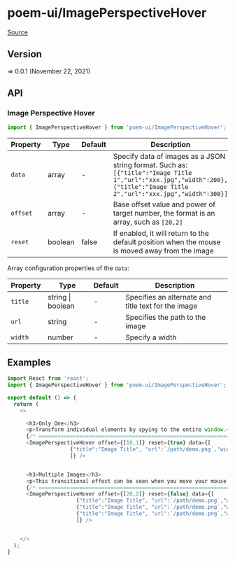 # poem-ui/ImagePerspectiveHover

[Source](https://github.com/xizon/poem-ui/tree/main/src/ImagePerspectiveHover)

## Version

=> 0.0.1 (November 22, 2021)

## API

### Image Perspective Hover
```js
import { ImagePerspectiveHover } from 'poem-ui/ImagePerspectiveHover';
```
| Property | Type | Default | Description |
| --- | --- | --- | --- |
| `data` | array | - | Specify data of images as a JSON string format. Such as: <br />`[{"title":"Image Title 1","url":"xxx.jpg","width":200},{"title":"Image Title 2","url":"xxx.jpg","width":300}]` |
| `offset` | array  | - | Base offset value and power of target number, the format is an array, such as `[20,2]` |
| `reset` | boolean  | false | If enabled, it will return to the default position when the mouse is moved away from the image |



Array configuration properties of the `data`:

| Property | Type | Default | Description |
| --- | --- | --- | --- |
| `title` | string \| boolean | - | Specifies an alternate and title text for the image |
| `url` | string | - | Specifies the path to the image |
| `width` | number | - | Specify a width |



## Examples

```js
import React from 'react';
import { ImagePerspectiveHover } from 'poem-ui/ImagePerspectiveHover';

export default () => {
  return (
    <>

      <h3>Only One</h3>
      <p>Transform individual elements by spying to the entire window.</p>
      {/* ================================================================== */} 
      <ImagePerspectiveHover offset={[10,1]} reset={true} data={[
                    {"title":"Image Title", "url":`/path/demo.png`,"width":320}
                    ]} />


      <h3>Multiple Images</h3>
      <p>This transitional effect can be seen when you move your mouse over a certain element that makes it change position or animate.</p>
      {/* ================================================================== */} 
      <ImagePerspectiveHover offset={[20,2]} reset={false} data={[
                      {"title":"Image Title", "url":`/path/demo.png`,"width":200},
                      {"title":"Image Title", "url":`/path/demo.png`,"width":300},
                      {"title":"Image Title", "url":`/path/demo.png`,"width":170}
                      ]} />


    </>
  );
}

```